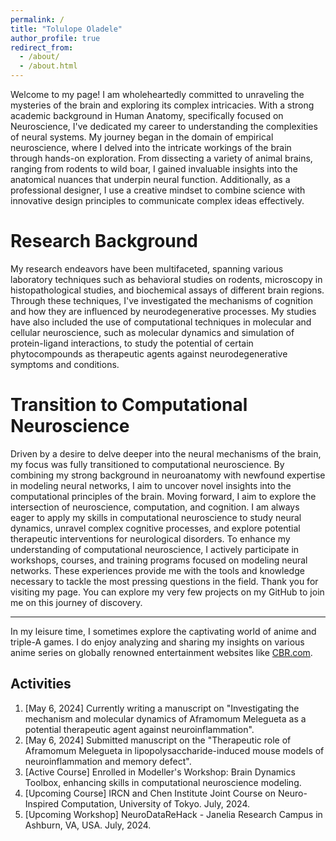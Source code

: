 ```yaml
---
permalink: /
title: "Tolulope Oladele"
author_profile: true
redirect_from: 
  - /about/
  - /about.html
---
```


Welcome to my page! I am wholeheartedly committed to unraveling the mysteries of the brain and exploring its complex intricacies. With a strong academic background in Human Anatomy, specifically focused on Neuroscience, I've dedicated my career to understanding the complexities of neural systems.
My journey began in the domain of empirical neuroscience, where I delved into the intricate workings of the brain through hands-on exploration. From dissecting a variety of animal brains, ranging from rodents to wild boar, I gained invaluable insights into the anatomical nuances that underpin neural function.
Additionally, as a professional designer, I use a creative mindset to combine science with innovative design principles to communicate complex ideas effectively.

Research Background
======
My research endeavors have been multifaceted, spanning various laboratory techniques such as behavioral studies on rodents, microscopy in histopathological studies, and biochemical assays of different brain regions. Through these techniques, I've investigated the mechanisms of cognition and how they are influenced by neurodegenerative processes. My studies have also included the use of computational techniques in molecular and cellular neuroscience, such as molecular dynamics and simulation of protein-ligand interactions, to study the potential of certain phytocompounds as therapeutic agents against neurodegenerative symptoms and conditions.

Transition to Computational Neuroscience
======
Driven by a desire to delve deeper into the neural mechanisms of the brain, my focus was fully transitioned to computational neuroscience. By combining my strong background in neuroanatomy with newfound expertise in modeling neural networks, I aim to uncover novel insights into the computational principles of the brain. Moving forward, I aim to explore the intersection of neuroscience, computation, and cognition. I am always eager to apply my skills in computational neuroscience to study neural dynamics, unravel complex cognitive processes, and explore potential therapeutic interventions for neurological disorders.
To enhance my understanding of computational neuroscience, I actively participate in workshops, courses, and training programs focused on modeling neural networks. These experiences provide me with the tools and knowledge necessary to tackle the most pressing questions in the field. Thank you for visiting my page. You can explore my very few projects on my GitHub to join me on this journey of discovery.

------
In my leisure time, I sometimes explore the captivating world of anime and triple-A games. I do enjoy analyzing and sharing my insights on various anime series on globally renowned entertainment websites like [CBR.com](https://www.cbr.com/author/tolu-oladele/).

Activities
------
1. [May 6, 2024] Currently writing a manuscript on "Investigating the mechanism and molecular dynamics of Aframomum Melegueta as a potential therapeutic agent against neuroinflammation".
2. [May 6, 2024] Submitted manuscript on the "Therapeutic role of Aframomum Melegueta in lipopolysaccharide-induced mouse models of neuroinflammation and memory defect".
3. [Active Course] Enrolled in Modeller's Workshop: Brain Dynamics Toolbox, enhancing skills in computational neuroscience modeling.
4. [Upcoming Course] IRCN and Chen Institute Joint Course on Neuro-Inspired Computation, University of Tokyo. July, 2024.
5. [Upcoming Workshop] NeuroDataReHack - Janelia Research Campus in Ashburn, VA, USA. July, 2024.

